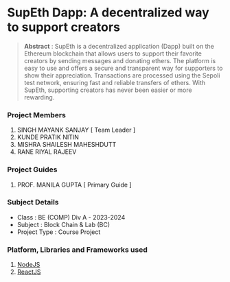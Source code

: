 # SupEth Dapp: A decentralized way to support creators

> **Abstract** : SupEth is a decentralized application (Dapp) built on the Ethereum blockchain that allows users to support their favorite creators by sending messages and donating ethers. The platform is easy to use and offers a secure and transparent way for supporters to show their appreciation. Transactions are processed using the Sepoli test network, ensuring fast and reliable transfers of ethers. With SupEth, supporting creators has never been easier or more rewarding.

### Project Members

1. SINGH MAYANK SANJAY [ Team Leader ]
2. KUNDE PRATIK NITIN
3. MISHRA SHAILESH MAHESHDUTT
4. RANE RIYAL RAJEEV

### Project Guides

1. PROF. MANILA GUPTA [ Primary Guide ]

### Subject Details

- Class : BE (COMP) Div A - 2023-2024
- Subject : Block Chain & Lab (BC)
- Project Type : Course Project

### Platform, Libraries and Frameworks used

1. [NodeJS](https://nodejs.org)
1. [ReactJS](https://react.dev/)
